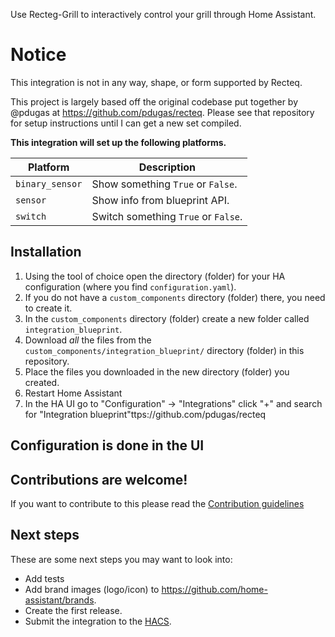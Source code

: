 
Use Recteg-Grill to interactively control your grill through Home Assistant.

# Notice

This integration is  not in any way, shape, or form supported by Recteq.

This project is largely based off the original codebase put together by @pdugas at https://github.com/pdugas/recteq. Please see that repository for setup instructions until I can get a new set compiled.


**This integration will set up the following platforms.**

Platform | Description
-- | --
`binary_sensor` | Show something `True` or `False`.
`sensor` | Show info from blueprint API.
`switch` | Switch something `True` or `False`.

## Installation

1. Using the tool of choice open the directory (folder) for your HA configuration (where you find `configuration.yaml`).
1. If you do not have a `custom_components` directory (folder) there, you need to create it.
1. In the `custom_components` directory (folder) create a new folder called `integration_blueprint`.
1. Download _all_ the files from the `custom_components/integration_blueprint/` directory (folder) in this repository.
1. Place the files you downloaded in the new directory (folder) you created.
1. Restart Home Assistant
1. In the HA UI go to "Configuration" -> "Integrations" click "+" and search for "Integration blueprint"ttps://github.com/pdugas/recteq

## Configuration is done in the UI

<!---->

## Contributions are welcome!

If you want to contribute to this please read the [Contribution guidelines](CONTRIBUTING.md)


## Next steps
These are some next steps you may want to look into:
- Add tests
- Add brand images (logo/icon) to https://github.com/home-assistant/brands.
- Create the first release.
- Submit the integration to the [HACS](https://hacs.xyz/docs/publish/start).
